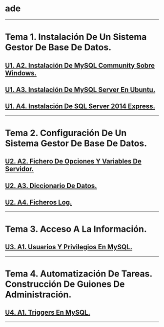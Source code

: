 # ade

---

# **Tema 1. Instalación De Un Sistema Gestor De Base De Datos.**

## **[U1. A2. Instalación De MySQL Community Sobre Windows.](https://github.com/NoeClariNista/ade1718/tree/master/trim1/u1/a2)**

## **[U1. A3. Instalación De MySQL Server En Ubuntu.](https://github.com/NoeClariNista/ade1718/tree/master/trim1/u1/a3)**

## **[U1. A4. Instalación De SQL Server 2014 Express.](https://github.com/NoeClariNista/ade1718/tree/master/trim1/u1/a4)**

---

# **Tema 2. Configuración De Un Sistema Gestor De Base De Datos.**

## **[U2. A2. Fichero De Opciones Y Variables De Servidor.](https://github.com/NoeClariNista/ade1718/tree/master/trim1/u2/a2)**

## **[U2. A3. Diccionario De Datos.](https://github.com/NoeClariNista/ade1718/tree/master/trim1/u2/a3)**

## **[U2. A4. Ficheros Log.](https://github.com/NoeClariNista/ade1718/tree/master/trim1/u2/a4)**

---

# **Tema 3. Acceso A La Información.**

## **[U3. A1. Usuarios Y Privilegios En MySQL.](https://github.com/NoeClariNista/ade1718/tree/master/trim2/u3/a1/README.md)**

---

# **Tema 4. Automatización De Tareas. Construcción De Guiones De Administración.**

## **[U4. A1. Triggers En MySQL.](https://github.com/NoeClariNista/ade1718/blob/master/trim2/u4/a1/README.md)**

---

